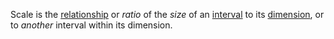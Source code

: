 Scale is the [relationship](https://github.com/gcassel/Modular-Organization-Terminology/blob/master/terms/relationship.md) or *ratio* of the *size* of an [interval](https://github.com/gcassel/Modular-Organization-Terminology/blob/master/terms/interval.md) to its [dimension](https://github.com/gcassel/Modular-Organization-Terminology/blob/master/terms/dimension.md), or to *another* interval within its dimension.   
